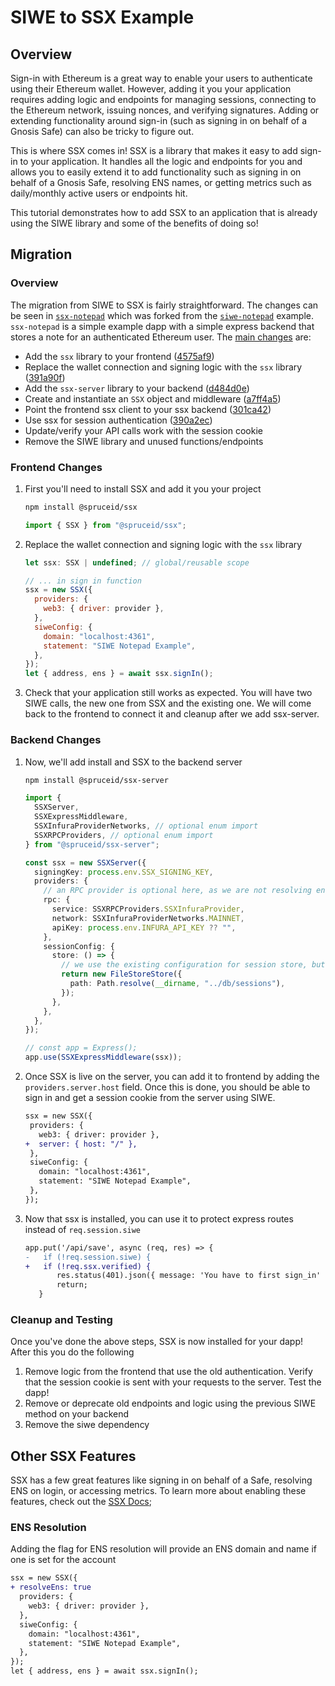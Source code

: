 # SIWE to SSX Example

## Overview

Sign-in with Ethereum is a great way to enable your users to authenticate using their Ethereum wallet. However, adding it you your application requires adding logic and endpoints for managing sessions, connecting to the Ethereum network, issuing nonces, and verifying signatures. Adding or extending functionality around sign-in (such as signing in on behalf of a Gnosis Safe) can also be tricky to figure out.

This is where SSX comes in! SSX is a library that makes it easy to add sign-in to your application. It handles all the logic and endpoints for you and allows you to easily extend it to add functionality such as signing in on behalf of a Gnosis Safe, resolving ENS names, or getting metrics such as daily/monthly active users or endpoints hit.

This tutorial demonstrates how to add SSX to an application that is already using the SIWE library and some of the benefits of doing so!

## Migration

### Overview

The migration from SIWE to SSX is fairly straightforward. The changes can be seen in [`ssx-notepad`](https://github.com/spruceid/ssx-notepad) which was forked from the [`siwe-notepad`](https://github.com/spruceid/siwe-notepad) example. `ssx-notepad` is a simple example dapp with a simple express backend that stores a note for an authenticated Ethereum user. The [main changes](https://github.com/spruceid/siwe-notepad/compare/main...spruceid:ssx-notepad:main) are:

- Add the `ssx` library to your frontend ([4575af9](https://github.com/spruceid/ssx-notepad/pull/1/commits/4575af935b43eb4c4edeb2bd715ed1d817e423a6))
- Replace the wallet connection and signing logic with the `ssx` library ([391a90f](https://github.com/spruceid/ssx-notepad/pull/1/commits/391a90f1036bb214e16aa9070207ab673d400065))
- Add the `ssx-server` library to your backend ([d484d0e](https://github.com/spruceid/ssx-notepad/pull/2/commits/d484d0ee483368eb611a2b84973b8d6ec520b37c))
- Create and instantiate an `SSX` object and middleware ([a7ff4a5](https://github.com/spruceid/ssx-notepad/pull/2/commits/a7ff4a51a78ebae4832339e372a4bb23260ea345))
- Point the frontend ssx client to your ssx backend ([301ca42](https://github.com/spruceid/ssx-notepad/pull/2/commits/301ca420132599527f131b0ed75048194fa9b300))
- Use ssx for session authentication ([390a2ec](https://github.com/spruceid/ssx-notepad/pull/2/commits/390a2ecbfad844dbd76e7338a7536086da92435b))
- Update/verify your API calls work with the session cookie
- Remove the SIWE library and unused functions/endpoints

### Frontend Changes

1. First you'll need to install SSX and add it you your project

   ```bash
   npm install @spruceid/ssx
   ```

   ```javascript
   import { SSX } from "@spruceid/ssx";
   ```

2. Replace the wallet connection and signing logic with the `ssx` library

   ```javascript
   let ssx: SSX | undefined; // global/reusable scope

   // ... in sign in function
   ssx = new SSX({
     providers: {
       web3: { driver: provider },
     },
     siweConfig: {
       domain: "localhost:4361",
       statement: "SIWE Notepad Example",
     },
   });
   let { address, ens } = await ssx.signIn();
   ```

3. Check that your application still works as expected. You will have two SIWE calls, the new one from SSX and the existing one. We will come back to the frontend to connect it and cleanup after we add ssx-server.

### Backend Changes

1. Now, we'll add install and SSX to the backend server

   ```bash
   npm install @spruceid/ssx-server
   ```

   ```typescript
   import {
     SSXServer,
     SSXExpressMiddleware,
     SSXInfuraProviderNetworks, // optional enum import
     SSXRPCProviders, // optional enum import
   } from "@spruceid/ssx-server";

   const ssx = new SSXServer({
     signingKey: process.env.SSX_SIGNING_KEY,
     providers: {
       // an RPC provider is optional here, as we are not resolving ens server side. But this is supported
       rpc: {
         service: SSXRPCProviders.SSXInfuraProvider,
         network: SSXInfuraProviderNetworks.MAINNET,
         apiKey: process.env.INFURA_API_KEY ?? "",
       },
       sessionConfig: {
         store: () => {
           // we use the existing configuration for session store, but pass it to SSX Server
           return new FileStoreStore({
             path: Path.resolve(__dirname, "../db/sessions"),
           });
         },
       },
     },
   });

   // const app = Express();
   app.use(SSXExpressMiddleware(ssx));
   ```

2. Once SSX is live on the server, you can add it to frontend by adding
the `providers.server.host` field. Once this is done, you should be able to sign in and get a session cookie from the server using SIWE.
    ```diff
    ssx = new SSX({
     providers: {
       web3: { driver: provider },
    +  server: { host: "/" },   
     },
     siweConfig: {
       domain: "localhost:4361",
       statement: "SIWE Notepad Example",
     },
   });
    ```

3. Now that ssx is installed, you can use it to protect express routes instead of `req.session.siwe`
   ```diff
   app.put('/api/save', async (req, res) => {
   -   if (!req.session.siwe) {
   +   if (!req.ssx.verified) {
          res.status(401).json({ message: 'You have to first sign_in' });
          return;
      }
   ```

### Cleanup and Testing

Once you've done the above steps, SSX is now installed for your dapp! After this you do the following

1. Remove logic from the frontend that use the old authentication. Verify that the session cookie is sent with your requests to the server. Test the dapp!
2. Remove or deprecate old endpoints and logic using the previous SIWE method on your backend
3. Remove the siwe dependency

## Other SSX Features

SSX has a few great features like signing in on behalf of a Safe, resolving ENS on login, or accessing metrics. To learn more about enabling these features, check out the [SSX Docs](https://docs.ssx.id/configuring-ssx);

### ENS Resolution

Adding the flag for ENS resolution will provide an ENS domain and name if one is set for the account

```diff
ssx = new SSX({
+ resolveEns: true
  providers: {
    web3: { driver: provider },
  },
  siweConfig: {
    domain: "localhost:4361",
    statement: "SIWE Notepad Example",
  },
});
let { address, ens } = await ssx.signIn();
```
